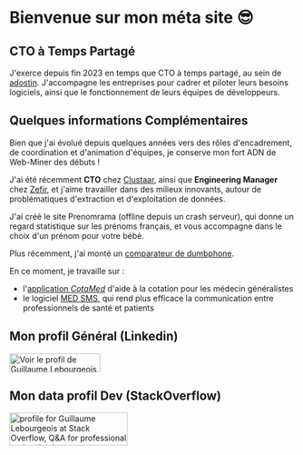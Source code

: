 <html>
<head>
  <meta http-equiv="Content-Type" content="text/html; charset=utf-8" />
  <meta name="viewport" content="width=device-width, user-scalable=no">
  <link type="text/css" rel="stylesheet" href="./style.css">
</head>
<body>
  <h1>Bienvenue sur mon méta site 😎</h1>
    <h2>CTO à Temps Partagé</h2>
    <p>
      J'exerce depuis fin 2023 en temps que CTO à temps partagé, au sein de <a href="https://adostin.fr">adostin</a>.
      J'accompagne les entreprises pour cadrer et piloter leurs besoins logiciels, ainsi que le fonctionnement de leurs équipes de développeurs.
    </p>
    <h2>Quelques informations Complémentaires</h2>
    <p>
      Bien que j'ai évolué depuis quelques années vers des rôles d'encadrement, de coordination et d'animation d'équipes, je conserve mon fort ADN de Web-Miner des débuts !
    </p>
    <p>
    J'ai été récemment <strong>CTO</strong> chez <a href="http://www.clustaar.com">Clustaar</a>, ainsi que <strong>Engineering Manager</strong> chez <a href="https://www.zefir.fr">Zefir</a>, et j'aime travailler dans des milieux innovants, autour de problématiques d'extraction et d'exploitation de données.
    </p>
    <p>
    J'ai créé le site Prenomrama (offline depuis un crash serveur), qui donne un regard statistique sur les prénoms français, et vous accompagne dans le choix d'un prénom pour votre bébé.
    </p>
    <p>
      Plus récemment, j'ai monté un <a href="https://www.dumbphone.net">comparateur de dumbphone</a>.
    </p>
    <p>
      En ce moment, je travaille sur : 
      <ul>
        <li>l'<a href="https://www.cotamed.fr">application <em>CotaMed</em></a> d'aide à la cotation pour les médecin généralistes</li>
        <li>le logiciel <a href="https://www.med-sms.fr">MED SMS</a>, qui rend plus efficace la communication entre professionnels de santé et patients</li>
      </ul>
    </p>
    <h2>Mon profil Général (Linkedin)</h2>
    <p>
    <a href="http://fr.linkedin.com/pub/guillaume-lebourgeois/16/173/65a">          
    <img src="http://www.linkedin.com/img/webpromo/btn_myprofile_160x33_fr_FR.png?locale=" width="160" height="33" border="0" alt="Voir le profil de Guillaume Lebourgeois sur LinkedIn">
    </a>
    </p>
    <h2>Mon data profil Dev (StackOverflow)</h2>
    <p>
      <a href="http://stackoverflow.com/users/395681/guillaume-lebourgeois"><img src="http://stackoverflow.com/users/flair/395681.png" width="208" height="58" alt="profile for Guillaume Lebourgeois at Stack Overflow, Q&amp;A for professional and enthusiast programmers" title="profile for Guillaume Lebourgeois at Stack Overflow, Q&amp;A for professional and enthusiast programmers"></a>
    </p>
</body>
</html>
